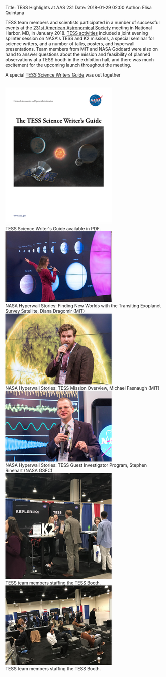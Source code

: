 Title: TESS Highlights at AAS 231
Date: 2018-01-29 02:00
Author: Elisa Quintana


TESS team members and scientists participated in a number of successful events at the [231st American Astronomical Society](https://aas.org/meetings/aas231) meeting in National Harbor, MD, in January 2018. [TESS activities](tess-team-at-aas-231.html) included a joint evening splinter session on NASA's TESS and K2 missions, a special seminar for science writers, and a number of talks, posters, and hyperwall presentations. Team members from MIT and NASA Goddard were also on hand to answer questions about the mission and feasibility of planned observations at a TESS booth in the exhibition hall, and there was much excitement for the upcoming launch throughout the meeting. 

A special [TESS Science Writers Guide](https://www.nasa.gov/sites/default/files/atoms/files/tesssciencewritersguidedraft23.pdf) was out together 


<br/>
<img class="img-responsive" style="max-width:67%;" src="images/news/science-writers-guide.png">
<br/>
TESS Science Writer's Guide available in PDF.



<br/>
<img class="img-responsive" style="max-width:67%;" src="images/news/diana-hyperwall.jpg">
<br/>
NASA Hyperwall Stories: Finding New Worlds with the Transiting Exoplanet Survey Satellite, Diana Dragomir (MIT)

<br/>
<img class="img-responsive" style="max-width:67%;" src="images/news/michael-hyperwall.jpg">
<br/>
NASA Hyperwall Stories: TESS Mission Overview, Michael Fasnaugh (MIT)

<br/>
<img class="img-responsive" style="max-width:67%;" src="images/news/stephen-hyperwall.jpg">
<br/>
NASA Hyperwall Stories: TESS Guest Investigator Program, Stephen Rinehart (NASA GSFC)

<br/>
<img class="img-responsive" style="max-width:67%;" src="images/news/aas231 - booth.jpg">
<br/>
TESS team members staffing the TESS Booth.


<br/>
<img class="img-responsive" style="max-width:67%;" src="images/news/aas231 - booth2.jpg">
<br/>
TESS team members staffing the TESS Booth.





